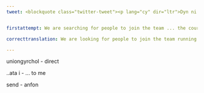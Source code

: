 ```yaml
---
tweet: <blockquote class="twitter-tweet"><p lang="cy" dir="ltr">Dyn ni’n chwilio am bobl i ymuno â’r tîm sy’n cynnal y cŵrs. Os oes diddordeb neu eisiau gwybod mwy plîs anfona neges uniongyrchol ata i.</p>&mdash; Welsh on Duolingo (@Welsh_Duolingo) <a href="https://twitter.com/Welsh_Duolingo/status/1277828780871102464?ref_src=twsrc%5Etfw">June 30, 2020</a></blockquote> <script async src="https://platform.twitter.com/widgets.js" charset="utf-8"></script>


firstattempt: We are searching for people to join the team ... the course. If ... or want to knowo more, please ... message ... 

correcttranslation: We are looking for people to join the team running the course. If you are interested or want to know more please send me a direct message.

---
```

uniongyrchol - direct

..ata i - ... to me

send - anfon


